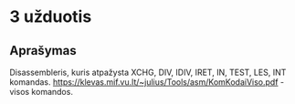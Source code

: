 # 3 užduotis


## Aprašymas
Disassembleris, kuris atpažysta XCHG, DIV, IDIV, IRET, IN, TEST, LES, INT komandas.
https://klevas.mif.vu.lt/~julius/Tools/asm/KomKodaiViso.pdf - visos komandos.


